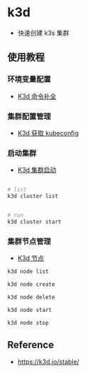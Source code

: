 # k3d

- 快速创建 k3s 集群

## 使用教程

### 环境变量配置

- [K3d 命令补全](https://k3d.io/stable/usage/commands/k3d_completion/)

### 集群配置管理

- [K3d 获取 kubeconfig](https://k3d.io/stable/usage/commands/k3d_kubeconfig_get/)

### 启动集群

- [K3d 集群启动](https://k3d.io/stable/usage/commands/k3d_cluster_start/)

```ruby

# list
k3d cluster list


# run
k3d cluster start 
```

### 集群节点管理

- [K3d 节点](https://k3d.io/stable/usage/commands/k3d_node/)

```ruby
k3d node list

k3d node create

k3d node delete 

k3d node start 

k3d node stop

```

## Reference

- <https://k3d.io/stable/>
